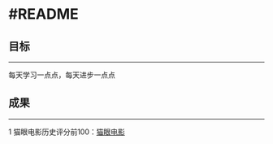 #README
=========
## 目标
----------------------------------
每天学习一点点，每天进步一点点
## 成果
------------------------
1 猫眼电影历史评分前100：[猫眼电影](https://github.com/chaserlast/spiderlearn/blob/master/spiderlearn3_4maoyan.py)
